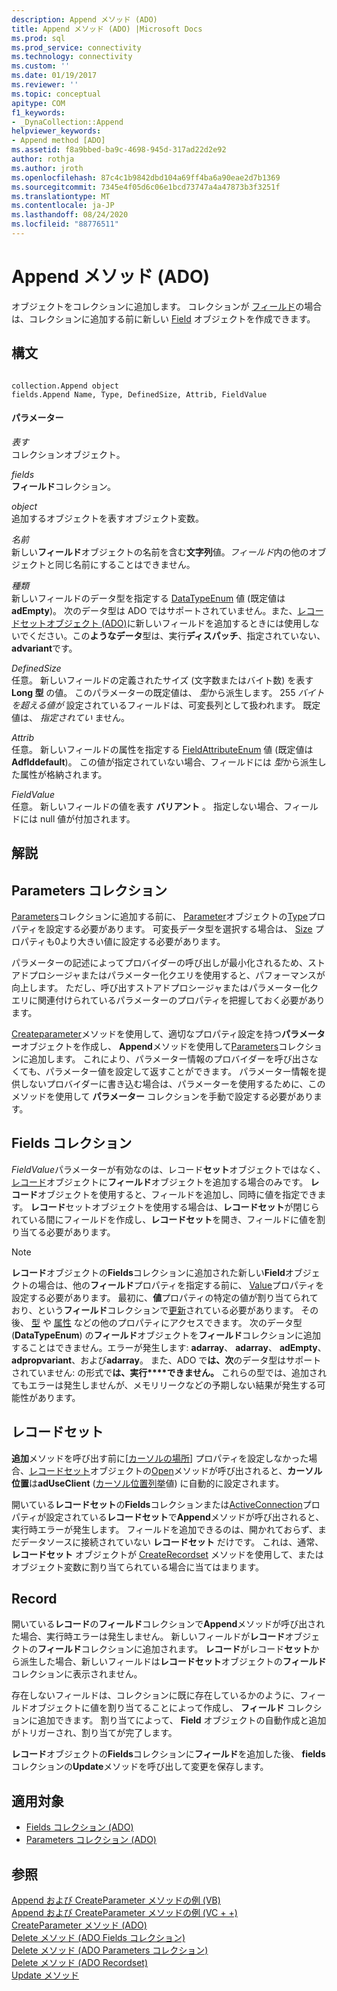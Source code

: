 ```yaml
---
description: Append メソッド (ADO)
title: Append メソッド (ADO) |Microsoft Docs
ms.prod: sql
ms.prod_service: connectivity
ms.technology: connectivity
ms.custom: ''
ms.date: 01/19/2017
ms.reviewer: ''
ms.topic: conceptual
apitype: COM
f1_keywords:
- _DynaCollection::Append
helpviewer_keywords:
- Append method [ADO]
ms.assetid: f8a9bbed-ba9c-4698-945d-317ad22d2e92
author: rothja
ms.author: jroth
ms.openlocfilehash: 87c4c1b9842dbd104a69ff4ba6a90eae2d7b1369
ms.sourcegitcommit: 7345e4f05d6c06e1bcd73747a4a47873b3f3251f
ms.translationtype: MT
ms.contentlocale: ja-JP
ms.lasthandoff: 08/24/2020
ms.locfileid: "88776511"
---
```

# <a name="append-method-ado"></a>Append メソッド (ADO)
オブジェクトをコレクションに追加します。 コレクションが [フィールド](./fields-collection-ado.md)の場合は、コレクションに追加する前に新しい [Field](./field-object.md) オブジェクトを作成できます。  
  
## <a name="syntax"></a>構文  
  
```  
  
collection.Append object  
fields.Append Name, Type, DefinedSize, Attrib, FieldValue  
```  
  
#### <a name="parameters"></a>パラメーター  
 *表す*  
 コレクションオブジェクト。  
  
 *fields*  
 **フィールド**コレクション。  
  
 *object*  
 追加するオブジェクトを表すオブジェクト変数。  
  
 *名前*  
 新しい**フィールド**オブジェクトの名前を含む**文字列**値。*フィールド*内の他のオブジェクトと同じ名前にすることはできません。  
  
 *種類*  
 新しいフィールドのデータ型を指定する [DataTypeEnum](./datatypeenum.md) 値 (既定値は **adEmpty**)。 次のデータ型は ADO ではサポートされていません。また、[レコードセットオブジェクト (ADO)](./recordset-object-ado.md)に新しいフィールドを追加するときには使用しないでください。この**ようなデータ**型は、実行**ディスパッチ**、指定されていない、 **advariant**です。  
  
 *DefinedSize*  
 任意。 新しいフィールドの定義されたサイズ (文字数またはバイト数) を表す **Long 型** の値。 このパラメーターの既定値は、 *型*から派生します。 255 *バイトを超える値が* 設定されているフィールドは、可変長列として扱われます。 既定値は、 *指定されてい* ません。  
  
 *Attrib*  
 任意。 新しいフィールドの属性を指定する [FieldAttributeEnum](./fieldattributeenum.md) 値 (既定値は **Adflddefault**)。 この値が指定されていない場合、フィールドには *型*から派生した属性が格納されます。  
  
 *FieldValue*  
 任意。 新しいフィールドの値を表す **バリアント** 。 指定しない場合、フィールドには null 値が付加されます。  
  
## <a name="remarks"></a>解説  
  
## <a name="parameters-collection"></a>Parameters コレクション  
 [Parameters](./parameters-collection-ado.md)コレクションに追加する前に、 [Parameter](./parameter-object.md)オブジェクトの[Type](./type-property-ado.md)プロパティを設定する必要があります。 可変長データ型を選択する場合は、 [Size](./size-property-ado-parameter.md) プロパティも0より大きい値に設定する必要があります。  
  
 パラメーターの記述によってプロバイダーの呼び出しが最小化されるため、ストアドプロシージャまたはパラメーター化クエリを使用すると、パフォーマンスが向上します。 ただし、呼び出すストアドプロシージャまたはパラメーター化クエリに関連付けられているパラメーターのプロパティを把握しておく必要があります。  
  
 [Createparameter](./createparameter-method-ado.md)メソッドを使用して、適切なプロパティ設定を持つ**パラメーター**オブジェクトを作成し、 **Append**メソッドを使用して[Parameters](./parameters-collection-ado.md)コレクションに追加します。 これにより、パラメーター情報のプロバイダーを呼び出さなくても、パラメーター値を設定して返すことができます。 パラメーター情報を提供しないプロバイダーに書き込む場合は、パラメーターを使用するために、このメソッドを使用して **パラメーター** コレクションを手動で設定する必要があります。  
  
## <a name="fields-collection"></a>Fields コレクション  
 *FieldValue*パラメーターが有効なのは、レコード**セット**オブジェクトではなく、[レコード](./record-object-ado.md)オブジェクトに**フィールド**オブジェクトを追加する場合のみです。 **レコード**オブジェクトを使用すると、フィールドを追加し、同時に値を指定できます。 **レコード**セットオブジェクトを使用する場合は、**レコードセット**が閉じられている間にフィールドを作成し、**レコードセット**を開き、フィールドに値を割り当てる必要があります。  
  
> [!NOTE]
>  **レコード**オブジェクトの**Fields**コレクションに追加された新しい**Field**オブジェクトの場合は、他の**フィールド**プロパティを指定する前に、 [Value](./value-property-ado.md)プロパティを設定する必要があります。 最初に、**値**プロパティの特定の値が割り当てられており、という**フィールド**コレクションで[更新](./update-method.md)されている必要があります。 その後、 [型](./type-property-ado.md) や [属性](./attributes-property-ado.md) などの他のプロパティにアクセスできます。 次のデータ型 (**DataTypeEnum**) の**フィールド**オブジェクトを**フィールド**コレクションに追加することはできません。エラーが発生します: **adarray**、 **adarray**、 **adEmpty**、 **adpropvariant**、および**adarray**。 また、ADO で**は、次**のデータ型はサポートされていません: の形式で**は、実行****できません。** これらの型では、追加されてもエラーは発生しませんが、メモリリークなどの予期しない結果が発生する可能性があります。  
  
## <a name="recordset"></a>レコードセット  
 **追加**メソッドを呼び出す前に[[カーソルの場所](./cursorlocation-property-ado.md)] プロパティを設定しなかった場合、[レコードセット](./recordset-object-ado.md)オブジェクトの[Open](./open-method-ado-recordset.md)メソッドが呼び出されると、**カーソル位置**は**adUseClient** ([カーソル位置列挙](./cursorlocationenum.md)値) に自動的に設定されます。  
  
 開いている**レコードセット**の**Fields**コレクションまたは[ActiveConnection](./activeconnection-property-ado.md)プロパティが設定されている**レコードセット**で**Append**メソッドが呼び出されると、実行時エラーが発生します。 フィールドを追加できるのは、開かれておらず、まだデータソースに接続されていない **レコードセット** だけです。 これは、通常、 **レコードセット** オブジェクトが [CreateRecordset](../rds-api/createrecordset-method-rds.md) メソッドを使用して、またはオブジェクト変数に割り当てられている場合に当てはまります。  
  
## <a name="record"></a>Record  
 開いている**レコード**の**フィールド**コレクションで**Append**メソッドが呼び出された場合、実行時エラーは発生しません。 新しいフィールドが**レコード**オブジェクトの**フィールド**コレクションに追加されます。 **レコード**がレコード**セット**から派生した場合、新しいフィールドは**レコードセット**オブジェクトの**フィールド**コレクションに表示されません。  
  
 存在しないフィールドは、コレクションに既に存在しているかのように、フィールドオブジェクトに値を割り当てることによって作成し、 **フィールド** コレクションに追加できます。 割り当てによって、 **Field** オブジェクトの自動作成と追加がトリガーされ、割り当てが完了します。  
  
 **レコード**オブジェクトの**Fields**コレクションに**フィールド**を追加した後、 **fields**コレクションの**Update**メソッドを呼び出して変更を保存します。  
  
## <a name="applies-to"></a>適用対象  
  
- [Fields コレクション (ADO)](./fields-collection-ado.md)  
- [Parameters コレクション (ADO)](./parameters-collection-ado.md)  
  
## <a name="see-also"></a>参照  
 [Append および CreateParameter メソッドの例 (VB)](./append-and-createparameter-methods-example-vb.md)   
 [Append および CreateParameter メソッドの例 (VC + +)](./append-and-createparameter-methods-example-vc.md)   
 [CreateParameter メソッド (ADO)](./createparameter-method-ado.md)   
 [Delete メソッド (ADO Fields コレクション)](./delete-method-ado-fields-collection.md)   
 [Delete メソッド (ADO Parameters コレクション)](./delete-method-ado-parameters-collection.md)   
 [Delete メソッド (ADO Recordset)](./delete-method-ado-recordset.md)   
 [Update メソッド](./update-method.md)